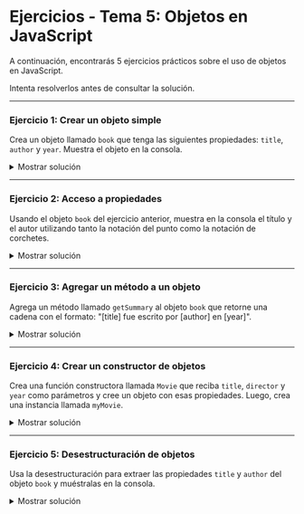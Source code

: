 # **Ejercicios - Tema 5: Objetos en JavaScript**

A continuación, encontrarás 5 ejercicios prácticos sobre el uso de objetos en JavaScript.

Intenta resolverlos antes de consultar la solución.

---

### **Ejercicio 1: Crear un objeto simple**
Crea un objeto llamado `book` que tenga las siguientes propiedades: `title`, `author` y `year`. Muestra el objeto en la consola.

<details><summary>Mostrar solución</summary>

```js
const book = {
  title: "Cien años de soledad",
  author: "Gabriel García Márquez",
  year: 1967
};

console.log(book);
```

</details>

---

### **Ejercicio 2: Acceso a propiedades**
Usando el objeto `book` del ejercicio anterior, muestra en la consola el título y el autor utilizando tanto la notación del punto como la notación de corchetes.

<details><summary>Mostrar solución</summary>

```js
// Notación del punto
console.log(book.title); // Salida: Cien años de soledad
console.log(book.author); // Salida: Gabriel García Márquez

// Notación de corchetes
console.log(book["title"]); // Salida: Cien años de soledad
console.log(book["author"]); // Salida: Gabriel García Márquez
```

</details>

---

### **Ejercicio 3: Agregar un método a un objeto**
Agrega un método llamado `getSummary` al objeto `book` que retorne una cadena con el formato: "[title] fue escrito por [author] en [year]".

<details><summary>Mostrar solución</summary>

```js
book.getSummary = function() {
  return `${this.title} fue escrito por ${this.author} en ${this.year}`;
};

console.log(book.getSummary()); // Salida: Cien años de soledad fue escrito por Gabriel García Márquez en 1967
```

</details>

---

### **Ejercicio 4: Crear un constructor de objetos**
Crea una función constructora llamada `Movie` que reciba `title`, `director` y `year` como parámetros y cree un objeto con esas propiedades. Luego, crea una instancia llamada `myMovie`.

<details><summary>Mostrar solución</summary>

```js
function Movie(title, director, year) {
  this.title = title;
  this.director = director;
  this.year = year;
}

const myMovie = new Movie("El Padrino", "Francis Ford Coppola", 1972);
console.log(myMovie);
```

</details>

---

### **Ejercicio 5: Desestructuración de objetos**
Usa la desestructuración para extraer las propiedades `title` y `author` del objeto `book` y muéstralas en la consola.

<details><summary>Mostrar solución</summary>

```js
const { title, author } = book;
console.log(title); // Salida: Cien años de soledad
console.log(author); // Salida: Gabriel García Márquez
```

</details>

